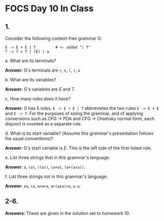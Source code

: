 # FOCS Day 10 In Class

## 1.

Consider the following context-free grammar G:

```
E -> E + E | T         # <- added "| T"
T -> T x T | (E) | a
```

a. What are its terminals?

**Answer:** G's terminals are `+`, `x`, `(`, `)`, `a`

b. What are its variables?

**Answer:** G's variables are *E* and *T*.

c. How many rules does it have?

**Answer:** G has 5 rules. `E -> E + E | T` abbreviates the two rules `E -> E + E` and `E -> T`. For the purposes of sizing the grammar, and of applying conversions such as CFG -> PDA and CFG -> Chomsky normal form, each disjunct is counted as a separate rule.

d. What is its start variable? (Assume this grammar's presentation follows the usual conventions)?

**Answer**: G's start variable is *E*. This is the left side of the first-listed rule.

e. List three strings that in this grammar's language.

**Answer**: `a`, `(a)`, `((a))`, `(a+a)`, `(a+(axa))`.

f. List three strings not in this grammar's language.

**Answer**: `aa`, `(a`, `a+a+a`, `a+(axa)+a`, `a-a`.

## 2-6.

**Answers:** These are given in the solution set to homework 10.
